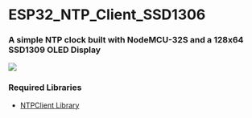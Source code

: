 <h1>ESP32_NTP_Client_SSD1306 </h1>
<h3>A simple NTP clock built with NodeMCU-32S and a 128x64 SSD1309 OLED Display</h3>
<img src="https://user-images.githubusercontent.com/11696874/76749558-5570f980-6785-11ea-8924-a3a85d2185e9.jpg">
<h3>Required Libraries</h3>
<ul>
  <li><a href="https://github.com/arduino-libraries/NTPClient">NTPClient Library </a>
  
</ul>

